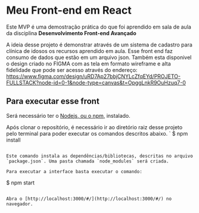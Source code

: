 # Meu Front-end em React

Este MVP é uma demostração prática do que foi aprendido em sala de aula da disciplina **Desenvolvimento Front-end Avançado** 

 A ideia desse projeto é demonstrar através de um sistema de cadastro para clínica de idosos os recursos aprendido em aula. Esse front end faz consumo de dados que estão em um arquivo json.
 Também esta disponivel o design criado no FIGMA com as tela em formato wireframe e alta fidelidade que pode ser acesso através do endereço: https://www.figma.com/design/uRD7Ap27bbjCNYLcZfqEYd/PROJETO-FULLSTACK?node-id=0-1&node-type=canvas&t=OpggLnkR9OuHzuq7-0 

## Para executar esse front

Será necessário ter o [Nodejs, ou o npm,](https://nodejs.org/en/download/) instalado. 

Após clonar o repositório, é necessário ir ao diretório raiz desse projeto pelo terminal para poder executar os comandos descritos abaixo.
`
$ npm install
```

Este comando instala as dependências/bibliotecas, descritas no arquivo `package.json`. Uma pasta chamada `node_modules` será criada.

Para executar a interface basta executar o comando: 

```
$ npm start
```

Abra o [http://localhost:3000/#/](http://localhost:3000/#/) no navegador.
